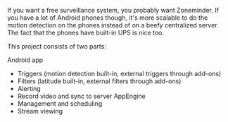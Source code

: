 If you want a free surveillance system, you probably want Zoneminder. If you have a lot of Android phones though, it's more scalable to do the motion detection on the phones instead of on a beefy centralized server. The fact that the phones have built-in UPS is nice too.

This project consists of two parts:

Android app
  * Triggers (motion detection built-in, external triggers through add-ons)
  * Filters (latitude built-in, external filters through add-ons)
  * Alerting
  * Record video and sync to server
AppEngine
  * Management and scheduling
  * Stream viewing